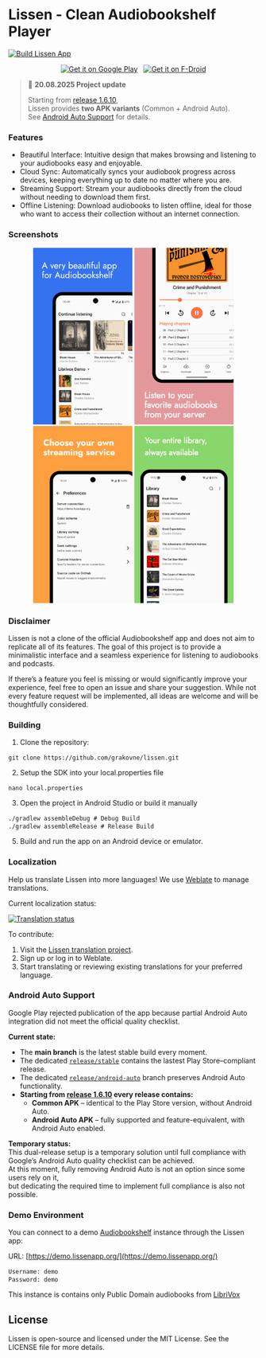 # Lissen - Clean Audiobookshelf Player
[![Build Lissen App](https://github.com/GrakovNe/lissen-android/actions/workflows/build_app.yml/badge.svg)](https://github.com/GrakovNe/lissen-android/actions/workflows/build_app.yml)

<p align="center"> 
  <a href="https://play.google.com/store/apps/details?id=org.grakovne.lissen"><img src="https://upload.wikimedia.org/wikipedia/commons/7/78/Google_Play_Store_badge_EN.svg" alt="Get it on Google Play" height="60"></a>&nbsp;&nbsp;&nbsp;<!--
  --><a href="https://f-droid.org/packages/org.grakovne.lissen"><img src="https://upload.wikimedia.org/wikipedia/commons/a/a3/Get_it_on_F-Droid_%28material_design%29.svg" alt="Get it on F-Droid" height="60"></a>
</p>

> 📢 **20.08.2025 Project update**
>
> Starting from [release 1.6.10](https://github.com/GrakovNe/lissen-android/releases/tag/1.6.10),  
> Lissen provides **two APK variants** (Common + Android Auto).  
> See [Android Auto Support](#android-auto-support) for details.

### Features

  * Beautiful Interface: Intuitive design that makes browsing and listening to your audiobooks easy and enjoyable.
  * Cloud Sync: Automatically syncs your audiobook progress across devices, keeping everything up to date no matter where you are.
  * Streaming Support: Stream your audiobooks directly from the cloud without needing to download them first.
  * Offline Listening: Download audiobooks to listen offline, ideal for those who want to access their collection without an internet connection.

### Screenshots

<p align="center">
  <img src="https://github.com/GrakovNe/lissen-android/raw/main/metadata/en-US/images/phoneScreenshots/1.png" alt="Screenshot 1" width="200">
  <img src="https://github.com/GrakovNe/lissen-android/raw/main/metadata/en-US/images/phoneScreenshots/2.png" alt="Screenshot 2" width="200">
  <img src="https://github.com/GrakovNe/lissen-android/raw/main/metadata/en-US/images/phoneScreenshots/3.png" alt="Screenshot 3" width="200">
  <img src="https://github.com/GrakovNe/lissen-android/raw/main/metadata/en-US/images/phoneScreenshots/4.png" alt="Screenshot 4" width="200">
</p>

### Disclaimer

Lissen is not a clone of the official Audiobookshelf app and does not aim to replicate all of its features. 
The goal of this project is to provide a minimalistic interface and a seamless experience for listening to audiobooks and podcasts.

If there’s a feature you feel is missing or would significantly improve your experience, feel free to open an issue and share your suggestion. 
While not every feature request will be implemented, all ideas are welcome and will be thoughtfully considered.

### Building

1. Clone the repository:
```
git clone https://github.com/grakovne/lissen.git
```

2. Setup the SDK into your local.properties file
```
nano local.properties
```

3. Open the project in Android Studio or build it manually
```
./gradlew assembleDebug # Debug Build
./gradlew assembleRelease # Release Build
```
5. Build and run the app on an Android device or emulator.

### Localization

Help us translate Lissen into more languages! We use [Weblate](https://hosted.weblate.org/engage/lissen/) to manage translations.

Current localization status:

<a href="https://hosted.weblate.org/engage/lissen/">
<img src="https://hosted.weblate.org/widget/lissen/android-app/multi-auto.svg" alt="Translation status" />
</a>

To contribute:
1. Visit the [Lissen translation project](https://hosted.weblate.org/engage/lissen/).
2. Sign up or log in to Weblate.
3. Start translating or reviewing existing translations for your preferred language.

### Android Auto Support

Google Play rejected publication of the app because partial Android Auto integration did not meet the official quality checklist.  

**Current state:**  
- The **main branch** is the latest stable build every moment.
- The dedicated [`release/stable`](https://github.com/GrakovNe/lissen-android/tree/release/stable) contains the lastest Play Store–compliant release.  
- The dedicated [`release/android-auto`](https://github.com/GrakovNe/lissen-android/tree/release/android-auto) branch preserves Android Auto functionality.  
- **Starting from [release 1.6.10](https://github.com/GrakovNe/lissen-android/releases/tag/1.6.10) every release contains:**  
  - **Common APK** – identical to the Play Store version, without Android Auto.  
  - **Android Auto APK** – fully supported and feature-equivalent, with Android Auto enabled.  

**Temporary status:**  
This dual-release setup is a temporary solution until full compliance with Google’s Android Auto quality checklist can be achieved.  
At this moment, fully removing Android Auto is not an option since some users rely on it,  
but dedicating the required time to implement full compliance is also not possible.  

### Demo Environment

You can connect to a demo [Audiobookshelf](https://github.com/advplyr/audiobookshelf) instance through the Lissen app:

URL: [https://demo.lissenapp.org/](https://demo.lissenapp.org/)
```
Username: demo
Password: demo
```

This instance is contains only Public Domain audiobooks from [LibriVox](https://librivox.org/)

## License
Lissen is open-source and licensed under the MIT License. See the LICENSE file for more details.
